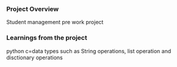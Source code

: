 ### Project Overview

 Student management pre work project


### Learnings from the project

 python c=data types such as String operations, list operation and disctionary operations


